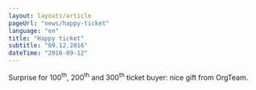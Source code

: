 ```yaml
---
layout: layouts/article
pageUrl: "news/happy-ticket"
language: "en"
title: "Happy ticket"
subtitle: "09.12.2016"
dateTime: "2016-09-12"
---
```


Surprise for 100<sup>th</sup>, 200<sup>th</sup> and 300<sup>th</sup> ticket buyer: nice gift from OrgTeam.


